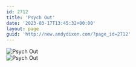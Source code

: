```yaml
---
id: 2712
title: 'Psych Out'
date: '2023-03-17T13:45:32+00:00'
layout: page
guid: 'http://new.andydixon.com/?page_id=2712'
---
```


![Psych Out](https://i0.wp.com/assets.g8x2.ldn.idrivee2-23.com/posters/Psych%20Out%2001.jpg?w=1200&ssl=1 "Psych Out")  
![Psych Out](https://i0.wp.com/assets.g8x2.ldn.idrivee2-23.com/posters/Psych%20Out%2002.jpg?w=1200&ssl=1 "Psych Out")
